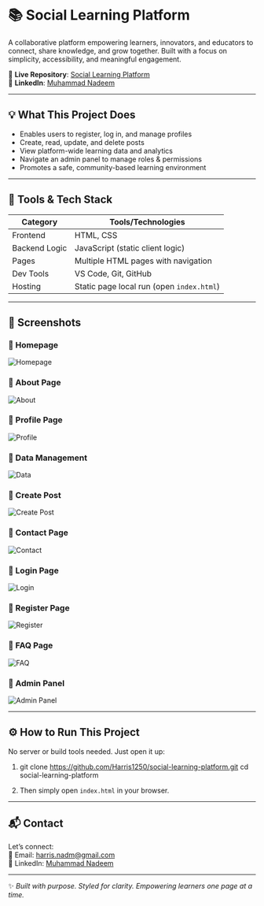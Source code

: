 # 📚 Social Learning Platform

A collaborative platform empowering learners, innovators, and educators to connect, share knowledge, and grow together. Built with a focus on simplicity, accessibility, and meaningful engagement.

🔗 **Live Repository**: [Social Learning Platform](https://github.com/Harris1250/social-learning-platform)  
🔗 **LinkedIn**: [Muhammad Nadeem](https://www.linkedin.com/in/muhammad-nadeem-977683251/)

---

## 💡 What This Project Does

- Enables users to register, log in, and manage profiles
- Create, read, update, and delete posts
- View platform-wide learning data and analytics
- Navigate an admin panel to manage roles & permissions
- Promotes a safe, community-based learning environment

---

## 🧠 Tools & Tech Stack

| Category       | Tools/Technologies         |
|----------------|-----------------------------|
| Frontend       | HTML, CSS                  |
| Backend Logic  | JavaScript (static client logic) |
| Pages          | Multiple HTML pages with navigation |
| Dev Tools      | VS Code, Git, GitHub        |
| Hosting        | Static page local run (open `index.html`) |

---

## 📸 Screenshots

### 🔹 Homepage  
![Homepage](Screenshots/homepage.png)

### 🔹 About Page  
![About](Screenshots/about.png)

### 🔹 Profile Page  
![Profile](Screenshots/profile.png)

### 🔹 Data Management  
![Data](Screenshots/data.png)

### 🔹 Create Post  
![Create Post](Screenshots/create-post.png)

### 🔹 Contact Page  
![Contact](Screenshots/contact.png)

### 🔹 Login Page  
![Login](Screenshots/login.png)

### 🔹 Register Page  
![Register](Screenshots/register.png)

### 🔹 FAQ Page  
![FAQ](Screenshots/faq.png)

### 🔹 Admin Panel  
![Admin Panel](Screenshots/admin-panel.png)

---

## ⚙️ How to Run This Project

No server or build tools needed. Just open it up:

1. git clone https://github.com/Harris1250/social-learning-platform.git
cd social-learning-platform


2. Then simply open `index.html` in your browser.

---

## 📬 Contact

Let’s connect:  
📧 Email: harris.nadm@gmail.com  
🔗 LinkedIn: [Muhammad Nadeem](https://www.linkedin.com/in/muhammad-nadeem-977683251/)

---

✨ _Built with purpose. Styled for clarity. Empowering learners one page at a time._
